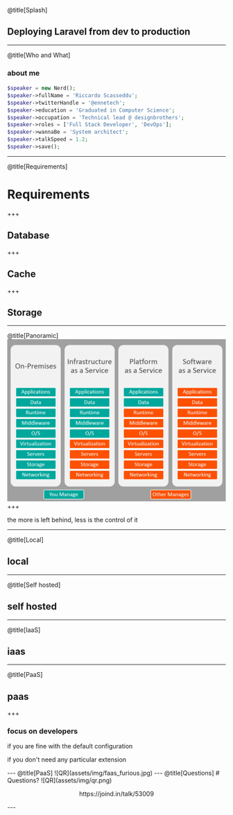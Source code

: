 
@title[Splash]
## Deploying Laravel from dev to production

---
@title[Who and What]
### about me
```php
$speaker = new Nerd();
$speaker->fullName = 'Riccardo Scasseddu';
$speaker->twitterHandle = '@ennetech';
$speaker->education = 'Graduated in Computer Science';
$speaker->occupation = 'Technical lead @ designbrothers';
$speaker->roles = ['Full Stack Developer', 'DevOps'];
$speaker->wannaBe = 'System architect';
$speaker->talkSpeed = 1.2;
$speaker->save();
```


---
@title[Requirements]
# Requirements
+++
## Database
+++
## Cache
+++ 
## Storage



---
@title[Panoramic]
![QR](assets/img/comparison.jpg)
+++
<p class="fragment text-left text-07">the more is left behind, less is the control of it</p>

---
@title[Local]
## local



---
@title[Self hosted]
## self hosted


---
@title[IaaS]
## iaas


---
@title[PaaS]
## paas
+++
### focus on developers
<p class="fragment text-left text-07">if you are fine with the default configuration</p>
<p class="fragment text-left text-07">if you don't need any particular extension</p>
---
@title[PaaS]
![QR](assets/img/faas_furious.jpg)
---
@title[Questions]
# Questions?
![QR](assets/img/qr.png)
<p style="text-align: center !important;">https://joind.in/talk/53009</p>
---
